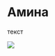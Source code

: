# Амина

текст
<!--Не оставляйте пустую строку между текстом и ссылкой на картинку -->
![](https://pp.userapi.com/c840122/v840122230/3065f/-Fb1mAaMYI8.jpg)
